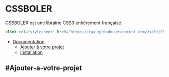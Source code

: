 # CSSBOLER
CSSBOLER est une librairie CSS3 entièrement française.

``` html
<link rel="stylesheet" href="https://raw.githubusercontent.com/zxelt/CSSBOLER/main/cssbouler.css">
```

- [Documentation](#doc)
  * [Ajouter à votre projet](#Ajouter-a-votre-projet)
  * [Installation](#installation)

## #Ajouter-a-votre-projet
